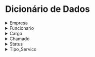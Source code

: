 # Dicionário de Dados

<details>
<summary>Empresa</summary>
| Nome Dos Campos | Tipo de dados | Comprimento | Restrições   | Valor padrão   | Descrição                           |
|:---------------:|:-------------:|:-----------:|:------------:|:--------------:|:-----------------------------------:|
| emp_cod         | INT           | Default     | PK, NOT NULL | auto_increment | Número de identificação da empresa  |
| emp_nome        | VARCHAR       | 20          | NOT NULL     | N/A            | Razão Social da empresa             |
| emp_cnpj        | VARCHAR       | 30          | NOT NULL     | N/A            | CNPJ da empresa                     |
| emp_senha       | BINARY        | 72          | NOT NULL     | N/A            | Senha da empresa                    |
| emp_email       | VARCHAR       | 48          | NOT NULL     | N/A            | Email da empresa                    |

</details>


<details>
<summary>Funcionario</summary>
| Nome Dos Campos | Tipo de dados | Comprimento | Restrições   | Valor padrão   | Descrição                               |
|:---------------:|:-------------:|:-----------:|:------------:|:--------------:|:---------------------------------------:|
| fun_cod         | INT           | Default     | PK, NOT NULL | auto_increment | Número de identificação do funcionário  |
| fun_nome        | VARCHAR       | 30          | NOT NULL     | N/A            | Nome do funcionário                     |
| fun_funcao      | VARCHAR       | 15          | NOT NULL     | N/A            | Função do funcionário na empresa        |
| fun_email       | VARCHAR       | 30          | NOT NULL     | N/A            | Email do funcionário                    |
| fun_celular     | VARCHAR       | 12          | NOT NULL     | N/A            | Celular do funcionário                  |
| fun_senha       | BINARY        | 72          | NOT NULL     | N/A            | Senha do funcionário                    |
| emp_cod         | INT           | Default     | FK, NOT NULL | N/A            | Código da empresa                       |
| car_cod         | INT           | Default     | FK, NOT NULL | N/A            | Código do cargo                         |
| fun_dataNasc    | DATE          | Default     | NOT NULL     | N/A            | Data de nascimento do funcionário       |

</details>


<details>
<summary>Cargo</summary>

</details>


<details>
<summary>Chamado</summary>

</details>


<details>
<summary>Status</summary>

</details>


<details>
<summary>Tipo_Servico</summary>

</details>

<!-- <details>

</details>

<details>

</details>

<details>

</details>

<details>

</details>

<details>

</details> -->